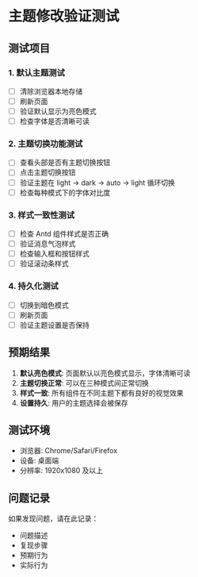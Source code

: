 # 主题修改验证测试

## 测试项目

### 1. 默认主题测试
- [ ] 清除浏览器本地存储
- [ ] 刷新页面
- [ ] 验证默认显示为亮色模式
- [ ] 检查字体是否清晰可读

### 2. 主题切换功能测试
- [ ] 查看头部是否有主题切换按钮
- [ ] 点击主题切换按钮
- [ ] 验证主题在 light → dark → auto → light 循环切换
- [ ] 检查每种模式下的字体对比度

### 3. 样式一致性测试
- [ ] 检查 Antd 组件样式是否正确
- [ ] 验证消息气泡样式
- [ ] 检查输入框和按钮样式
- [ ] 验证滚动条样式

### 4. 持久化测试
- [ ] 切换到暗色模式
- [ ] 刷新页面
- [ ] 验证主题设置是否保持

## 预期结果

1. **默认亮色模式**: 页面默认以亮色模式显示，字体清晰可读
2. **主题切换正常**: 可以在三种模式间正常切换
3. **样式一致**: 所有组件在不同主题下都有良好的视觉效果
4. **设置持久**: 用户的主题选择会被保存

## 测试环境
- 浏览器: Chrome/Safari/Firefox
- 设备: 桌面端
- 分辨率: 1920x1080 及以上

## 问题记录
如果发现问题，请在此记录：
- 问题描述
- 复现步骤
- 预期行为
- 实际行为